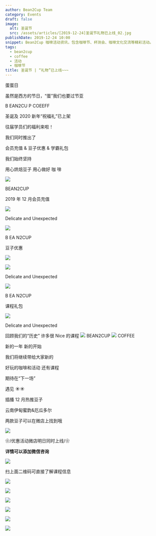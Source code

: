 ```yaml
---
author: Bean2Cup Team
category: Events
draft: false
image:
  alt: 圣诞节
  src: /assets/articles/[2019-12-24]圣诞节礼物已上线_02.jpg
publishDate: 2019-12-24 10:00
snippet: Bean2Cup 咖啡活动资讯，包含咖啡节、杯测会、咖啡文化交流等精彩活动。
tags:
  - bean2cup
  - coffee
  - 活动
  - 咖啡节
title: 圣诞节 | “礼物”已上线~~~
---
```


蛋蛋日

虽然是西方的节日，“蛋”我们也要过节亚

B EAN2CU P COEEFF

圣诞及 2020 新年“祝福礼”已上架

往届学员们的福利来啦！

我们同时推出了

会员充值 & 豆子优惠 & 学霸礼包

我们始终坚持

用心烘焙豆子 用心做好 咖 啡

![](/assets/articles/[2019-12-24]圣诞节礼物已上线_03.jpg)

BEAN2CUP

2019 年 12 月会员充值

![](/assets/articles/[2019-12-24]圣诞节礼物已上线_04.jpg)

Delicate and Unexpected

![](/assets/articles/[2019-12-24]圣诞节礼物已上线_05.jpg)

B EA N2CUP

豆子优惠

![](/assets/articles/[2019-12-24]圣诞节礼物已上线_06.jpg)

![](/assets/articles/[2019-12-24]圣诞节礼物已上线_07.jpg)

Delicate and Unexpected

![](/assets/articles/[2019-12-24]圣诞节礼物已上线_05.jpg)

B EA N2CUP

课程礼包

![](/assets/articles/[2019-12-24]圣诞节礼物已上线_09.jpg)

Delicate and Unexpected

回顾我们的“历史” 许多很 Nice 的课程
![](/assets/articles/[2019-12-24]圣诞节礼物已上线_10.jpg)
BEAN2CUP
![](/assets/articles/[2019-12-24]圣诞节礼物已上线_11.jpg)
COFFEE

新的一年 新的开始

我们将继续带给大家新的

好玩的咖啡和活动 还有课程

期待在“下一场”

遇见 ☀☀

插播 12 月热推豆子

云南伊甸蜜韵&厄瓜多尔

两款豆子可以在微店上找到哦

![](/assets/articles/[2019-12-24]圣诞节礼物已上线_12.jpg)

❀/优惠活动微店明日同时上线/❀

**详情可以添加微信咨询**

![](/assets/articles/[2019-12-24]圣诞节礼物已上线_13.jpg)

扫上面二维码可直接了解课程信息

![](/assets/articles/[2019-12-24]圣诞节礼物已上线_14.jpg)

![](/assets/articles/[2020-12-17]深圳哥伦比亚amp墨西哥杯测会_06.jpg)

![](/assets/articles/[2019-12-24]圣诞节礼物已上线_16.jpg)

![](/assets/articles/[2019-12-24]圣诞节礼物已上线_17.jpg)

![](/assets/articles/[2019-12-24]圣诞节礼物已上线_18.jpg)

![](/assets/articles/[2019-12-24]圣诞节礼物已上线_19.jpg)
